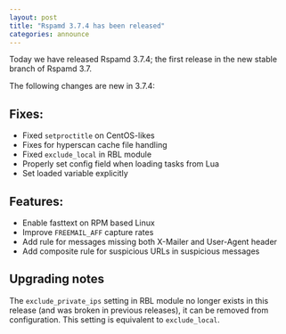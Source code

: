 ```yaml
---
layout: post
title: "Rspamd 3.7.4 has been released"
categories: announce
---
```


Today we have released Rspamd 3.7.4; the first release in the new stable branch of Rspamd 3.7.

The following changes are new in 3.7.4:

## Fixes:

* Fixed `setproctitle` on CentOS-likes
* Fixes for hyperscan cache file handling
* Fixed `exclude_local` in RBL module
* Properly set config field when loading tasks from Lua
* Set loaded variable explicitly

## Features:

* Enable fasttext on RPM based Linux
* Improve `FREEMAIL_AFF` capture rates
* Add rule for messages missing both X-Mailer and User-Agent header
* Add composite rule for suspicious URLs in suspicious messages

## Upgrading notes

The `exclude_private_ips` setting in RBL module no longer exists in this release (and was broken in previous releases), it can be removed from configuration. This setting is equivalent to `exclude_local`.
